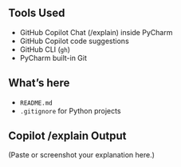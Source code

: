 ## Tools Used
- GitHub Copilot Chat (/explain) inside PyCharm
- GitHub Copilot code suggestions
- GitHub CLI (`gh`)
- PyCharm built-in Git

## What’s here
- `README.md`
- `.gitignore` for Python projects

## Copilot /explain Output
(Paste or screenshot your explanation here.)
